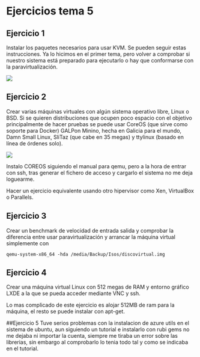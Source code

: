 # Ejercicios tema 5
## Ejercicio 1

Instalar los paquetes necesarios para usar KVM. Se pueden seguir estas instrucciones. Ya lo hicimos en el primer tema, pero volver a comprobar si nuestro sistema está preparado para ejecutarlo o hay que conformarse con la paravirtualización.

![](https://raw.github.com/elmendacorp/IVTAREAS/master/img/kvmfunciona.png)

## Ejercicio 2
Crear varias máquinas virtuales con algún sistema operativo libre, Linux o BSD. Si se quieren distribuciones que ocupen poco espacio con el objetivo principalmente de hacer pruebas se puede usar CoreOS (que sirve como soporte para Docker) GALPon Minino, hecha en Galicia para el mundo, Damn Small Linux, SliTaz (que cabe en 35 megas) y ttylinux (basado en línea de órdenes solo).

![](https://raw.github.com/elmendacorp/IVTAREAS/master/img/qemufunciona.png)

Instalo COREOS siguiendo el manual para qemu, pero a la hora de entrar con ssh, tras generar el fichero de acceso y cargarlo el sistema no me deja loguearme.

Hacer un ejercicio equivalente usando otro hipervisor como Xen, VirtualBox o Parallels.
## Ejercicio 3
Crear un benchmark de velocidad de entrada salida y comprobar la diferencia entre usar paravirtualización y arrancar la máquina virtual simplemente con

`qemu-system-x86_64 -hda /media/Backup/Isos/discovirtual.img`

## Ejercicio 4
Crear una máquina virtual Linux con 512 megas de RAM y entorno gráfico LXDE a la que se pueda acceder mediante VNC y ssh.

Lo mas complicado de este ejercicio es alojar 512MB de ram para la máquina, el resto se puede instalar con apt-get.

##Ejercicio 5
Tuve serios problemas con la instalacion de azure utils en el sistema de ubuntu, aun siguiendo un tutorial e instalarlo con rubi gems no me dejaba ni importar la cuenta, siempre me tiraba un error sobre las librerias, sin embargo al comprobarlo lo tenia todo tal y como se indicaba en el tutorial.
